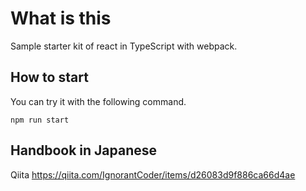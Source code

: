# What is this
Sample starter kit of react in TypeScript with webpack.

## How to start
You can try it with the following command.

```shell
npm run start
```

## Handbook in Japanese
Qiita
https://qiita.com/IgnorantCoder/items/d26083d9f886ca66d4ae